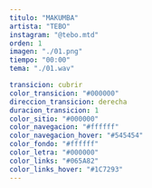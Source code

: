 ```yaml
---
titulo: "MAKUMBA"
artista: "TEBO"
instagram: "@tebo.mtd"
orden: 1
imagen: "./01.png"
tiempo: "00:00"
tema: "./01.wav"

transicion: cubrir
color_transicion: "#000000"
direccion_transicion: derecha
duracion_transicion: 1
color_sitio: "#000000"
color_navegacion: "#ffffff"
color_navegacion_hover: "#545454"
color_fondo: "#ffffff"
color_letra: "#000000"
color_links: "#065A82"
color_links_hover: "#1C7293"
---
```

